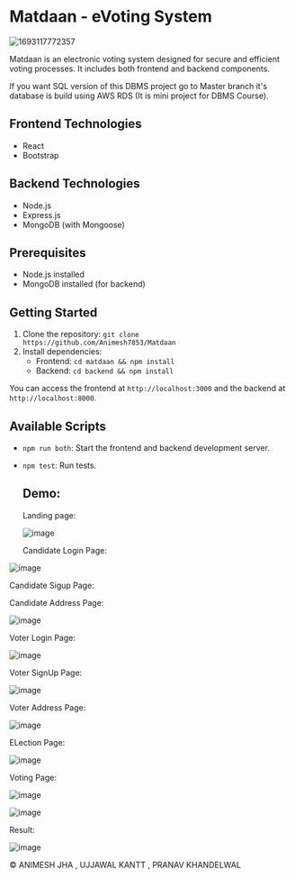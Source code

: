 # Matdaan - eVoting System


![1693117772357](https://github.com/Animesh7853/Matdaan/assets/114354311/453b508c-0dd3-4d70-96fe-b040122bb9cd)


Matdaan is an electronic voting system designed for secure and efficient voting processes. It includes both frontend and backend components.

If you want SQL version of this DBMS project go to Master branch it's database is build using AWS RDS (It is mini project for DBMS Course).

## Frontend Technologies
- React
- Bootstrap

## Backend Technologies
- Node.js
- Express.js
- MongoDB (with Mongoose)

## Prerequisites
- Node.js installed
- MongoDB installed (for backend)

## Getting Started
1. Clone the repository: `git clone https://github.com/Animesh7853/Matdaan`
2. Install dependencies:
   - Frontend: `cd matdaan && npm install`
   - Backend: `cd backend && npm install`


You can access the frontend at `http://localhost:3000` and the backend at `http://localhost:8000`.

## Available Scripts
- `npm run both`: Start the frontend and backend development server.

- `npm test`: Run tests.

  ## Demo:
  Landing page:

  ![image](https://github.com/Animesh7853/Matdaan/assets/114354311/fc5adfa4-b661-466e-b7c2-99edda035907)


  Candidate Login Page:
  
![image](https://github.com/Animesh7853/Matdaan/assets/114354311/71b5953e-7113-4db7-b8c6-0c4cd99628ea)

  Candidate Sigup Page:
  

  Candidate Address Page:
  
  ![image](https://github.com/Animesh7853/Matdaan/assets/114354311/a3cd409c-0578-42fa-9d32-724059f3170a)


  Voter Login Page:

  ![image](https://github.com/Animesh7853/Matdaan/assets/114354311/59003a39-5241-4a96-816b-4bba2433d624)


  Voter SignUp Page:
  
  ![image](https://github.com/Animesh7853/Matdaan/assets/114354311/baadde30-5b2f-4a5f-85bd-e5da440f6c37)


  Voter Address Page:

   ![image](https://github.com/Animesh7853/Matdaan/assets/114354311/68dd34f0-5e5d-4445-814f-f5512f9fa4bb)


  ELection Page:

  ![image](https://github.com/Animesh7853/Matdaan/assets/114354311/287e61d9-aa29-43df-a715-87a2a8db35d5)


  Voting Page:
  
  ![image](https://github.com/Animesh7853/Matdaan/assets/114354311/998cf04f-f61b-41f9-841d-1123b8580ece)

  ![image](https://github.com/Animesh7853/Matdaan/assets/114354311/932b6bc9-0bb9-4504-8132-368903df785a)

   Result:
   
   ![image](https://github.com/Animesh7853/Matdaan/assets/114354311/57bdd9f5-1291-43f4-9fcd-b1b38a3ad7f0)



© ANIMESH JHA , UJJAWAL KANTT , PRANAV KHANDELWAL
